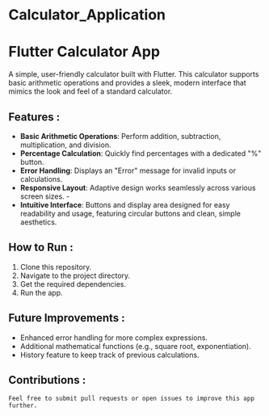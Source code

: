 # Calculator_Application
# Flutter Calculator App
A simple, user-friendly calculator built with Flutter. This calculator supports basic arithmetic operations and provides a sleek, modern interface that mimics the look and feel of a standard calculator.
## Features : 
  - **Basic Arithmetic Operations**: Perform addition, subtraction, multiplication, and division.
  - **Percentage Calculation**: Quickly find percentages with a dedicated "%" button.
  - **Error Handling**: Displays an "Error" message for invalid inputs or calculations.
  - **Responsive Layout**: Adaptive design works seamlessly across various screen sizes. -
  - **Intuitive Interface**: Buttons and display area designed for easy readability and usage, featuring circular buttons and clean, simple aesthetics.
## How to Run :
  1. Clone this repository.
  2. Navigate to the project directory.
  3. Get the required dependencies.
  4. Run the app.
## Future Improvements :
  - Enhanced error handling for more complex expressions.
  - Additional mathematical functions (e.g., square root, exponentiation).
  - History feature to keep track of previous calculations.
## Contributions :
    Feel free to submit pull requests or open issues to improve this app further.
